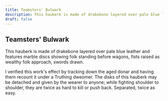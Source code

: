 ```yaml
---
title: Teamsters' Bulwark
description: This hauberk is made of drakebone layered over pale blue leather and features marble discs showing folk standing before wagons, fists raised as wealthy folk approach, swords drawn....
draft: false
---
```


## Teamsters' Bulwark

This hauberk is made of drakebone layered over pale blue leather and features marble discs showing folk standing before wagons, fists raised as wealthy folk approach, swords drawn.

I verified this work's effect by tracking down the aged donar and having them recount it under a Truthing dweomer. The disks of this hauberk may be detached and given by the wearer to anyone; while fighting shoulder to shoulder, they are twice as hard to kill or push back. Separated, twice as easy.
